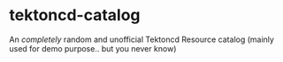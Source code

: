 # tektoncd-catalog
An *completely* random and unofficial Tektoncd Resource catalog (mainly used for demo purpose.. but you never know)
